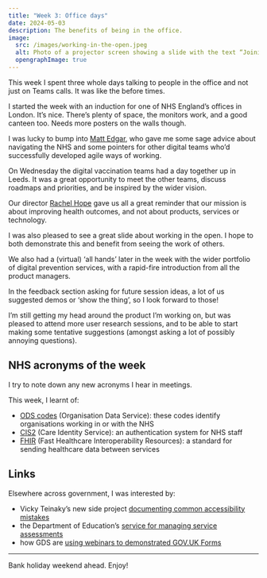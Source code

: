 ```yaml
---
title: "Week 3: Office days"
date: 2024-05-03
description: The benefits of being in the office.
image:
  src: /images/working-in-the-open.jpeg
  alt: Photo of a projector screen showing a slide with the text “Joining up teams through working in the open. Working in the open is not just about demonstrating progress, but also talking openly about mistakes, changes, and things you’ve learnt. It’s also about enabling good governance and assurance. It gives colleagues and stakesholders a window onto your work that drives up quality, helps unblock, and manages your dependenceis. Work in the open by being open about the work.”
  opengraphImage: true
---
```


This week I spent three whole days talking to people in the office and not just on Teams calls. It was like the before times.

I started the week with an induction for one of NHS England’s offices in London. It’s nice. There’s plenty of space, the monitors work, and a good canteen too. Needs more posters on the walls though.

I was lucky to bump into [Matt Edgar](https://blog.mattedgar.com), who gave me some sage advice about navigating the NHS and some pointers for other digital teams who’d successfully developed agile ways of working.

On Wednesday the digital vaccination teams had a day together up in Leeds. It was a great opportunity to meet the other teams, discuss roadmaps and priorities, and be inspired by the wider vision.

Our director [Rachel Hope](https://www.linkedin.com/in/rachel-hope-13a73a193/) gave us all a great reminder that our mission is about improving health outcomes, and not about products, services or technology.

I was also pleased to see a great slide about working in the open. I hope to both demonstrate this and benefit from seeing the work of others.

We also had a (virtual) ‘all hands’ later in the week with the wider portfolio of digital prevention services, with a rapid-fire introduction from all the product managers.

In the feedback section asking for future session ideas, a lot of us suggested demos or ‘show the thing’, so I look forward to those!

I’m still getting my head around the product I’m working on, but was pleased to attend more user research sessions, and to be able to start making some tentative suggestions (amongst asking a lot of possibly annoying questions).

## NHS acronyms of the week

I try to note down any new acronyms I hear in meetings.

This week, I learnt of:

* [ODS codes](https://odsportal.digital.nhs.uk) (Organisation Data Service): these codes identify organisations working in or with the NHS
* [CIS2](https://digital.nhs.uk/services/care-identity-service/applications-and-services/cis2-authentication) (Care Identity Service): an authentication system for NHS staff
* [FHIR](https://digital.nhs.uk/services/fhir-apis) (Fast Healthcare Interoperability Resources): a standard for sending healthcare data between services

## Links

Elsewhere across government, I was interested by:

* Vicky Teinaky’s new side project [documenting common accessibility mistakes](https://medium.vickyteinaki.com/side-projects-a-weeknote-starting-22-april-2024-4a62c3efae72)
* the Department of Education’s [service for managing service assessments](https://dfedigital.blog.gov.uk/2024/05/01/making-the-service-assessment-process-easier-and-more-consistent/)
* how GDS are [using webinars to demonstrated GOV.UK Forms](https://gds.blog.gov.uk/2024/02/28/how-were-using-webinars-to-demonstrate-how-quick-and-easy-it-is-to-use-gov-uk-forms/)

---

Bank holiday weekend ahead. Enjoy!

